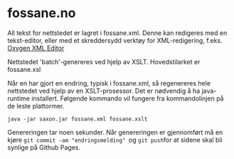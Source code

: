 # fossane.no

All tekst for nettstedet er lagret i fossane.xml. Denne kan redigeres med en tekst-editor, eller med et skreddersydd verktøy for XML-redigering, f.eks. [Oxygen XML Editor](https://www.oxygenxml.com)

Nettstedet 'batch'-genereres ved hjelp av XSLT. Hovedstilarket er fossane.xsl

Når en har gjort en endring, typisk i fossane.xml, så regenereres hele nettstedet ved hjelp av en XSLT-prosessor. Det er nødvendig å ha java-runtime installert. Følgende kommando vil fungere fra kommandolinjen på de leste plattormer.

    java -jar saxon.jar fossane.xml fossane.xslt

Genereringen tar noen sekunder. Når genereringen er gjennomført må en kjøre `git commit -am "endringsmelding" `og `git push`for at sidene skal bli synlige på Github Pages.
